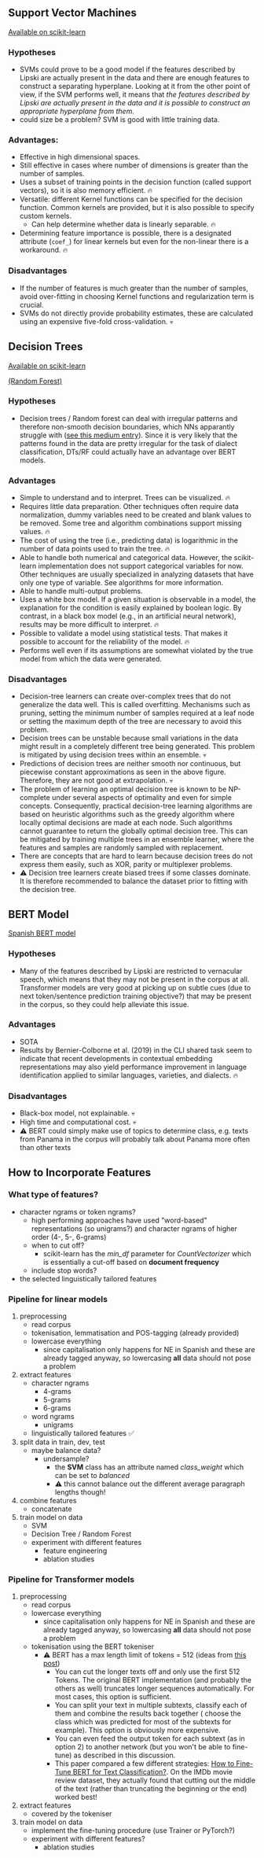 ## Support Vector Machines

[Available on scikit-learn](https://scikit-learn.org/stable/modules/svm.html)

### Hypotheses

- SVMs could prove to be a good model if the features described by Lipski are actually present in the data and there are enough features to construct a separating hyperplane. Looking at it from the other point of view, if the SVM performs well, it means that *the features described by Lipski are actually present in the data and it is possible to construct an appropriate hyperplane from them*.
- could size be a problem? SVM is good with little training data.

### Advantages:

- Effective in high dimensional spaces.
- Still effective in cases where number of dimensions is greater than the number of samples.
- Uses a subset of training points in the decision function (called support vectors), so it is also memory efficient. :fire:
- Versatile: different Kernel functions can be specified for the decision function. Common kernels are provided, but it is also possible to specify custom kernels.
    - Can help determine whether data is linearly separable. :fire:
- Determining feature importance is possible, there is a designated attribute (`coef_`) for linear kernels but even for the non-linear there is a workaround. :fire:

### Disadvantages

- If the number of features is much greater than the number of samples, avoid over-fitting in choosing Kernel functions and regularization term is crucial.
- SVMs do not directly provide probability estimates, these are calculated using an expensive five-fold cross-validation. :skull:


## Decision Trees

[Available on scikit-learn](https://scikit-learn.org/stable/modules/tree.html)

[(Random Forest)](https://scikit-learn.org/stable/modules/generated/sklearn.ensemble.RandomForestClassifier.html)

### Hypotheses

- Decision trees / Random forest can deal with irregular patterns and therefore non-smooth decision boundaries, which NNs apparantly struggle with ([see this medium entry](https://medium.com/geekculture/why-tree-based-models-beat-deep-learning-on-tabular-data-fcad692b1456)). Since it is very likely that the patterns found in the data are pretty irregular for the task of dialect classification, DTs/RF could actually have an advantage over BERT models.

### Advantages

- Simple to understand and to interpret. Trees can be visualized. :fire:
- Requires little data preparation. Other techniques often require data normalization, dummy variables need to be created and blank values to be removed. Some tree and algorithm combinations support missing values. :fire:
- The cost of using the tree (i.e., predicting data) is logarithmic in the number of data points used to train the tree. :fire:
- Able to handle both numerical and categorical data. However, the scikit-learn implementation does not support categorical variables for now. Other techniques are usually specialized in analyzing datasets that have only one type of variable. See algorithms for more information.
- Able to handle multi-output problems.
- Uses a white box model. If a given situation is observable in a model, the explanation for the condition is easily explained by boolean logic. By contrast, in a black box model (e.g., in an artificial neural network), results may be more difficult to interpret. :fire:
- Possible to validate a model using statistical tests. That makes it possible to account for the reliability of the model. :fire:
- Performs well even if its assumptions are somewhat violated by the true model from which the data were generated.


### Disadvantages

- Decision-tree learners can create over-complex trees that do not generalize the data well. This is called overfitting. Mechanisms such as pruning, setting the minimum number of samples required at a leaf node or setting the maximum depth of the tree are necessary to avoid this problem.
- Decision trees can be unstable because small variations in the data might result in a completely different tree being generated. This problem is mitigated by using decision trees within an ensemble. :skull:
- Predictions of decision trees are neither smooth nor continuous, but piecewise constant approximations as seen in the above figure. Therefore, they are not good at extrapolation. :skull:
- The problem of learning an optimal decision tree is known to be NP-complete under several aspects of optimality and even for simple concepts. Consequently, practical decision-tree learning algorithms are based on heuristic algorithms such as the greedy algorithm where locally optimal decisions are made at each node. Such algorithms cannot guarantee to return the globally optimal decision tree. This can be mitigated by training multiple trees in an ensemble learner, where the features and samples are randomly sampled with replacement.
- There are concepts that are hard to learn because decision trees do not express them easily, such as XOR, parity or multiplexer problems.
- :warning: Decision tree learners create biased trees if some classes dominate. It is therefore recommended to balance the dataset prior to fitting with the decision tree.


## BERT Model

[Spanish BERT model](https://huggingface.co/dccuchile/bert-base-spanish-wwm-cased)

### Hypotheses

- Many of the features described by Lipski are restricted to vernacular speech, which means that they may not be present in the corpus at all. Transformer models are very good at picking up on subtle cues (due to next token/sentence prediction training objective?) that may be present in the corpus, so they could help alleviate this issue.

### Advantages

- SOTA
- Results by Bernier-Colborne et al. (2019) in the CLI shared task seem to indicate that recent developments in contextual embedding representations may also yield performance improvement in language identification applied to similar languages, varieties, and dialects. :fire:


### Disadvantages

- Black-box model, not explainable. :skull:
- High time and computational cost. :skull:
- :warning: BERT could simply make use of topics to determine class, e.g. texts from Panama in the corpus will probably talk about Panama more often than other texts


## How to Incorporate Features

### What type of features?

- character ngrams or token ngrams?
    - high performing approaches have used "word-based" representations (so unigrams?) and character ngrams of higher order (4-, 5-, 6-grams)
    - when to cut off?
        - scikit-learn has the *min_df* parameter for *CountVectorizer* which is essentially a cut-off based on **document frequency**
    - include stop words?
- the selected linguistically tailored features

### Pipeline for linear models

1. preprocessing
    - read corpus
    - tokenisation, lemmatisation and POS-tagging (already provided)
    - lowercase everything
        - since capitalisation only happens for NE in Spanish and these are already tagged anyway, so lowercasing **all** data should not pose a problem
2. extract features
    - character ngrams
        - 4-grams
        - 5-grams
        - 6-grams
    - word ngrams
        - unigrams
    - linguistically tailored features :white_check_mark:
3. split data in train, dev, test
    - maybe balance data?
        - undersample?
            - the **SVM** class has an attribute named *class_weight* which can be set to *balanced*
            - :warning: this cannot balance out the different average paragraph lengths though!
4. combine features
    - concatenate
5. train model on data 
    - SVM 
    - Decision Tree / Random Forest
    - experiment with different features
        - feature engineering
        - ablation studies


### Pipeline for Transformer models

1. preprocessing
    - read corpus
    - lowercase everything
        - since capitalisation only happens for NE in Spanish and these are already tagged anyway, so lowercasing **all** data should not pose a problem
    - tokenisation using the BERT tokeniser
        - :warning: BERT has a max length limit of tokens = 512 (ideas from [this post](https://arxiv.org/abs/1905.05583))
            - You can cut the longer texts off and only use the first 512 Tokens. The original BERT implementation (and probably the others as well) truncates longer sequences automatically. For most cases, this option is sufficient.
            - You can split your text in multiple subtexts, classify each of them and combine the results back together ( choose the class which was predicted for most of the subtexts for example). This option is obviously more expensive.
            - You can even feed the output token for each subtext (as in option 2) to another network (but you won't be able to fine-tune) as described in this discussion.
            - This paper compared a few different strategies: [How to Fine-Tune BERT for Text Classification?](https://arxiv.org/abs/1905.05583). On the IMDb movie review dataset, they actually found that cutting out the middle of the text (rather than truncating the beginning or the end) worked best!
2. extract features
    - covered by the tokeniser
3. train model on data 
    - implement the fine-tuning procedure (use Trainer or PyTorch?)
    - experiment with different features?
        - ablation studies
